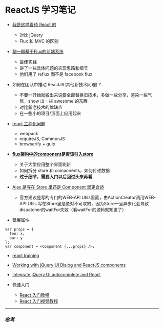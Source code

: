 # ReactJS 学习笔记


- [我是这样看待 React 的](http://react-china.org/t/wo-shi-zhe-yang-kan-dai-react-de/28)
  - 对比 jQuery
  - Flux 和 MVC 的区别

- [聊一聊基于Flux的前端系统](http://react-china.org/t/liao-liao-ji-yu-fluxde-qian-duan-xi-tong/615)
  - 最佳实践
  - 讲了一些具体问题的实现思路和细节
  - 他们用了 reflux 而不是 facebook flux

- 如何在团队中推动 ReactJS(其他新技术同理) ?
  - 不要一开始就搬出来说要全部替换旧技术，多做一些分享，渲染一些气氛，show 出一些 awesome 的东西
  - 对比新老技术的优缺点
  - 在一些小的项目/页面上应用起来

- [react 工程化问题](http://react-china.org/t/wen-xia-da-jia-zai-xiang-mu-zhong-shi-yong-reactde-shi-hou-xie-gong-cheng-hua-de-wen-ti/287)
  - webpack
  - requireJS, CommonJS
  - browserify + gulp

- **[flux架构中的component是否该引入store](http://react-china.org/t/fluxjia-gou-zhong-de-componentshi-fou-gai-yin-ru-store/127)**
  - 关于大型应用整个界面刷新
  - 如何拆分 store 和 components，如何传递数据
  - **过于细节，需要入门以后回过头来再看**

- [Ajax 是写在 Store 里还是 Component 里更合适](http://react-china.org/t/ajax-shi-xie-zai-store-li-huan-shi-component-li-geng-he-gua/169)
  - 官方建议是写的专门的WEB-API Utils里面，由ActionCreator调用WEB-API Utils
写在Store里是绝对不可取的，因为Store一旦异步化会导致dispatcher的waitFor失效（看waitFor的源码就知道了）

- 延展属性

```
var props = {
  foo: x,
  bar: y
};
var component = <Component {...props} />;
```

- [react training](https://github.com/ryanflorence/react-training)

- [Working with jQuery UI Dialog and ReactJS components](http://sterling.ghost.io/working-with-jqueryui-and-reactjs-components/)

- [Integrate jQuery UI autocomplete and React](http://ludovf.net/reactbook/blog/reactjs-jquery-ui-autocomplete.html)

- 快速入门

  - [React 入门教程](http://hulufei.gitbooks.io/react-tutorial/content/index.html)
  - [React 入门视频教程](http://www.tudou.com/listplay/ah20h1-t4V4/ikzB7N0ssxw.html?FR=LIAN)


---------
### 参考
